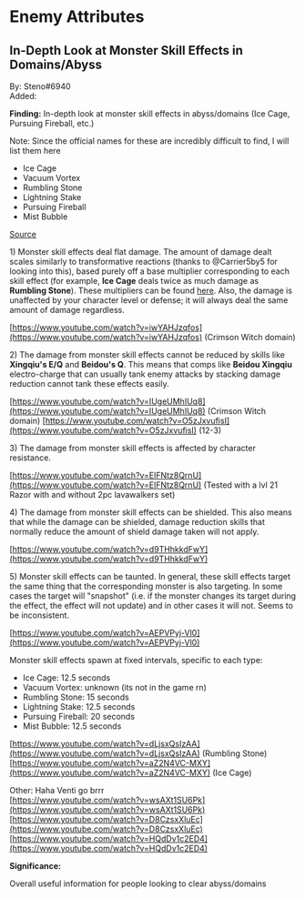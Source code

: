 # Enemy Attributes

## In-Depth Look at Monster Skill Effects in Domains/Abyss

By: Steno\#6940  
Added:

**Finding:** In-depth look at monster skill effects in abyss/domains \(Ice Cage, Pursuing Fireball, etc.\)

Note: Since the official names for these are incredibly difficult to find, I will list them here

* Ice Cage
* Vacuum Vortex
* Rumbling Stone
* Lightning Stake
* Pursuing Fireball 
* Mist Bubble

[Source](https://genshin.mihoyo.com/en/news/detail/9368)

1\) Monster skill effects deal flat damage. The amount of damage dealt scales similarly to transformative reactions \(thanks to @Carrier5by5 for looking into this\), based purely off a base multiplier corresponding to each skill effect \(for example, **Ice Cage** deals twice as much damage as **Rumbling Stone**\). These multipliers can be found [here](https://genshin-impact.fandom.com/wiki/Elements#Damage_Abilities_2). Also, the damage is unaffected by your character level or defense; it will always deal the same amount of damage regardless.

[https://www.youtube.com/watch?v=iwYAHJzqfos](https://www.youtube.com/watch?v=iwYAHJzqfos) \(Crimson Witch domain\)

2\) The damage from monster skill effects cannot be reduced by skills like **Xingqiu's E/Q** and **Beidou's Q**. This means that comps like **Beidou Xingqiu** electro-charge that can usually tank enemy attacks by stacking damage reduction cannot tank these effects easily.

[https://www.youtube.com/watch?v=IUgeUMhIUq8](https://www.youtube.com/watch?v=IUgeUMhIUq8) \(Crimson Witch domain\) [https://www.youtube.com/watch?v=O5zJxvufisI](https://www.youtube.com/watch?v=O5zJxvufisI) \(12-3\)

3\) The damage from monster skill effects is affected by character resistance.

[https://www.youtube.com/watch?v=ElFNtz8QrnU](https://www.youtube.com/watch?v=ElFNtz8QrnU) \(Tested with a lvl 21 Razor with and without 2pc lavawalkers set\)

4\) The damage from monster skill effects can be shielded. This also means that while the damage can be shielded, damage reduction skills that normally reduce the amount of shield damage taken will not apply.

[https://www.youtube.com/watch?v=d9THhkkdFwY](https://www.youtube.com/watch?v=d9THhkkdFwY)

5\) Monster skill effects can be taunted. In general, these skill effects target the same thing that the corresponding monster is also targeting. In some cases the target will "snapshot" \(i.e. if the monster changes its target during the effect, the effect will not update\) and in other cases it will not. Seems to be inconsistent.

[https://www.youtube.com/watch?v=AEPVPyj-Vl0](https://www.youtube.com/watch?v=AEPVPyj-Vl0)

Monster skill effects spawn at fixed intervals, specific to each type:

* Ice Cage: 12.5 seconds
* Vacuum Vortex: unknown \(its not in the game rn\)
* Rumbling Stone: 15 seconds
* Lightning Stake: 12.5 seconds
* Pursuing Fireball: 20 seconds
* Mist Bubble: 12.5 seconds

[https://www.youtube.com/watch?v=dLjsxQsIzAA](https://www.youtube.com/watch?v=dLjsxQsIzAA) \(Rumbling Stone\) [https://www.youtube.com/watch?v=aZ2N4VC-MXY](https://www.youtube.com/watch?v=aZ2N4VC-MXY) \(Ice Cage\)

Other: Haha Venti go brrr  
[https://www.youtube.com/watch?v=wsAXt1SU6Pk](https://www.youtube.com/watch?v=wsAXt1SU6Pk)  
[https://www.youtube.com/watch?v=D8CzsxXluEc](https://www.youtube.com/watch?v=D8CzsxXluEc)  
[https://www.youtube.com/watch?v=HQdDv1c2ED4](https://www.youtube.com/watch?v=HQdDv1c2ED4)

**Significance:**

Overall useful information for people looking to clear abyss/domains

